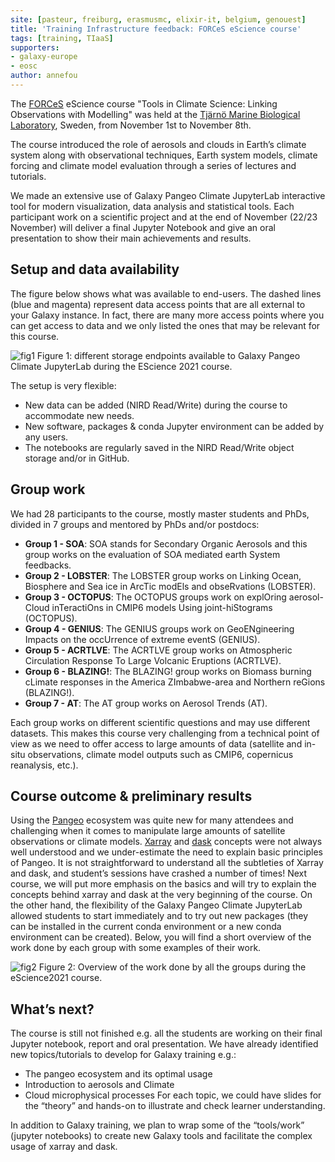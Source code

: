```yaml
---
site: [pasteur, freiburg, erasmusmc, elixir-it, belgium, genouest]
title: 'Training Infrastructure feedback: FORCeS eScience course'
tags: [training, TIaaS]
supporters:
- galaxy-europe
- eosc
author: annefou
---
```



The [FORCeS](https://forces-project.eu/) eScience course "Tools in Climate Science: Linking Observations with Modelling" was held at the [Tjärnö Marine Biological Laboratory](https://www.gu.se/en/tjarno), Sweden, from November 1st to November 8th.

The course introduced the role of aerosols and clouds in Earth’s climate system along
with observational techniques, Earth system models, climate forcing and climate model evaluation through a series of lectures and tutorials.

We made an extensive use of Galaxy Pangeo Climate JupyterLab interactive tool for modern visualization, data analysis and statistical tools. Each participant work on a scientific project and at the end of November (22/23 November) will deliver a final Jupyter Notebook and give an oral presentation to show their main achievements and results.

## Setup and data availability

The figure below shows what was available to end-users. The dashed lines (blue and magenta) represent data access points that are all external to your Galaxy instance. In fact, there are many more access points where you can get access to data and we only listed the ones that may be relevant for this course.
 

![fig1](/assets/media/tiaas/anne_1.png)
Figure 1: different storage endpoints available to Galaxy Pangeo Climate JupyterLab during the EScience 2021 course.

The setup is very flexible:
- New data can be added (NIRD Read/Write) during the course to accommodate new needs.
- New software, packages & conda Jupyter environment can be added by any users.
- The notebooks are regularly saved in the NIRD Read/Write object storage and/or in GitHub.

## Group work 

We had 28 participants to the course, mostly master students and PhDs, divided in 7 groups and mentored by PhDs and/or postdocs: 
- __Group 1 - SOA__: SOA stands for Secondary Organic Aerosols and this group works on the evaluation of SOA mediated earth System feedbacks.
- __Group 2 - LOBSTER__: The LOBSTER group works on Linking Ocean, Biosphere and Sea ice in  ArcTic modEls and obseRvations (LOBSTER).
- __Group 3 - OCTOPUS__: The OCTOPUS groups work on explOring aerosol-Cloud inTeractiOns in CMIP6 models Using joint-hiStograms (OCTOPUS).
- __Group 4 - GENIUS__: The GENIUS groups work on GeoENgineering Impacts on the occUrrence of extreme eventS (GENIUS).
- __Group 5 - ACRTLVE__: The ACRTLVE group works on Atmospheric Circulation Response To Large Volcanic Eruptions (ACRTLVE).
- __Group 6 - BLAZING!__: The BLAZING! group works on Biomass burning cLimate responses in the America ZImbabwe-area and Northern reGions (BLAZING!).
- __Group 7 - AT__: The AT group works on Aerosol Trends (AT).

Each group works on different scientific questions and may use different datasets. This makes this course very challenging from a technical point of view as we need to offer access to large amounts of data (satellite and in-situ observations, climate model outputs such as CMIP6, copernicus reanalysis, etc.).

## Course outcome & preliminary results

Using the [Pangeo](https://pangeo.io/) ecosystem was quite new for many attendees and challenging when it comes to manipulate large amounts of satellite observations or climate models. [Xarray](https://xarray.pydata.org/) and [dask](https://dask.org/) concepts were not always well understood and we under-estimate the need to explain basic principles of Pangeo. It is not straightforward to understand all the subtleties of Xarray and dask, and student’s sessions have crashed a number of times! Next course, we will put more emphasis on the basics and will try to explain the concepts behind xarray and dask at the very beginning of the course.
On the other hand, the flexibility of the Galaxy Pangeo Climate JupyterLab allowed students to start immediately and to try out new packages (they can be installed in the current conda environment or a new conda environment can be created).
Below, you will find a short overview of the work done by each group with some examples of their work.


![fig2](/assets/media/tiaas/anne_2.png)
Figure 2: Overview of the work done by all the groups during the eScience2021 course.

## What’s next?

The course is still not finished e.g. all the students are working on their final Jupyter notebook, report and oral presentation. 
We have already identified new topics/tutorials to develop for Galaxy training e.g.:
- The pangeo ecosystem and its optimal usage
- Introduction to aerosols and Climate
- Cloud microphysical processes
For each topic, we could have slides for the “theory” and hands-on to illustrate and check learner understanding.

In addition to Galaxy training, we plan to wrap some of the “tools/work” (jupyter notebooks) to create new Galaxy tools and facilitate the complex usage of xarray and dask.
